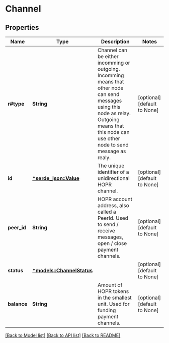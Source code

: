 # Channel

## Properties

| Name        | Type                                            | Description                                                                                                                                                                                         | Notes                        |
| ----------- | ----------------------------------------------- | --------------------------------------------------------------------------------------------------------------------------------------------------------------------------------------------------- | ---------------------------- |
| **r#type**  | **String**                                      | Channel can be either incomming or outgoing. Incomming means that other node can send messages using this node as relay. Outgoing means that this node can use other node to send message as realy. | [optional] [default to None] |
| **id**      | [**\*serde_json::Value**](.md)                  | The unique identifier of a unidirectional HOPR channel.                                                                                                                                             | [optional] [default to None] |
| **peer_id** | **String**                                      | HOPR account address, also called a PeerId. Used to send / receive messages, open / close payment channels.                                                                                         | [optional] [default to None] |
| **status**  | [**\*models::ChannelStatus**](ChannelStatus.md) |                                                                                                                                                                                                     | [optional] [default to None] |
| **balance** | **String**                                      | Amount of HOPR tokens in the smallest unit. Used for funding payment channels.                                                                                                                      | [optional] [default to None] |

[[Back to Model list]](../README.md#documentation-for-models) [[Back to API list]](../README.md#documentation-for-api-endpoints) [[Back to README]](../README.md)
